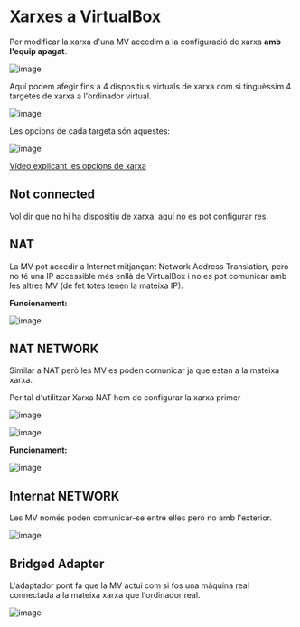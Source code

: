 # Xarxes a VirtualBox

Per modificar la xarxa d'una MV accedim a la configuració de xarxa **amb l'equip apagat**.

![image](https://github.com/user-attachments/assets/3991e331-e3d7-46f8-9588-23b7b6f0ec31)

Aquí podem afegir fins a 4 dispositius virtuals de xarxa com si tinguèssim 4 targetes de xarxa a l'ordinador virtual.

![image](https://github.com/user-attachments/assets/86f4553f-d197-4313-b690-4f87e16a8453)

Les opcions de cada targeta són aquestes:

![image](https://github.com/user-attachments/assets/ce74abd6-a7c3-4e93-9225-2056d43c43ad)

[Vídeo explicant les opcions de xarxa](https://www.youtube.com/watch?v=Fhdxk4bmJCs)

## Not connected

Vol dir que no hi ha dispositiu de xarxa, aquí no es pot configurar res.

## NAT

La MV pot accedir a Internet mitjançant Network Address Translation, però no té una IP accessible més enllà de VirtualBox i no es pot comunicar amb les altres MV (de fet totes tenen la mateixa IP).

**Funcionament:**

![image](https://github.com/user-attachments/assets/a6ed5128-5a4e-45de-8c84-5f6fc79da5a0)

## NAT NETWORK

Similar a NAT però les MV es poden comunicar ja que estan a la mateixa xarxa.

Per tal d'utilitzar Xarxa NAT hem de configurar la xarxa primer

![image](https://github.com/user-attachments/assets/1f063288-ef57-4f05-9f64-f9b82d59c9e8)

![image](https://github.com/user-attachments/assets/d2929ffc-2604-4452-b299-c39e461ee546)

**Funcionament:**

![image](https://github.com/user-attachments/assets/acb1f8b9-a666-4ed8-bf79-1f0125483b44)

## Internat NETWORK

Les MV només poden comunicar-se entre elles però no amb l'exterior.

![image](https://github.com/user-attachments/assets/a2382dae-0be3-4493-92e6-8fbab6482c3f)

## Bridged Adapter 

L'adaptador pont fa que la MV actui com si fos una màquina real connectada a la mateixa xarxa que l'ordinador real.

![image](https://github.com/user-attachments/assets/3d696609-8811-4c92-bc9b-d4877dac520c)


